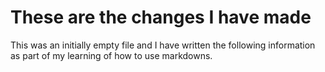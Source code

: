 # <h1> These are the changes I have made 
This was an initially empty file and I have written the following information as part of my learning of how to use markdowns.
